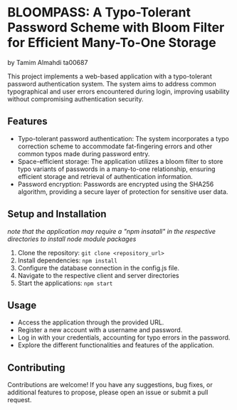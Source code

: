 # BLOOMPASS: A Typo-Tolerant Password Scheme with Bloom Filter for Efficient Many-To-One Storage

by Tamim Almahdi ta00687

This project implements a web-based application with a typo-tolerant password authentication system. The system aims to address common typographical and user errors encountered during login, improving usability without compromising authentication security.

## Features

 - Typo-tolerant password authentication: The system incorporates a typo correction scheme to accommodate fat-fingering errors and other common typos made during password entry.
 - Space-efficient storage: The application utilizes a bloom filter to store typo variants of passwords in a many-to-one relationship, ensuring efficient storage and retrieval of authentication information.
 - Password encryption: Passwords are encrypted using the SHA256 algorithm, providing a secure layer of protection for sensitive user data.

## Setup and Installation

_note that the application may require a "npm insatall" in the respective directories to install node module packages_

1. Clone the repository: ``` git clone <repository_url> ```
2. Install dependencies: ``` npm install ```
3. Configure the database connection in the config.js file.
4. Navigate to the respective client and server directories
5. Start the applications: ``` npm start ```

## Usage
 - Access the application through the provided URL.
 - Register a new account with a username and password.
 - Log in with your credentials, accounting for typo errors in the password.
 - Explore the different functionalities and features of the application.

## Contributing

Contributions are welcome! If you have any suggestions, bug fixes, or additional features to propose, please open an issue or submit a pull request.
